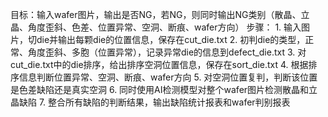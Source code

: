 目标：输入wafer图片，输出是否NG，若NG，则同时输出NG类别（散晶、立晶、角度歪斜、色差、位置异常、空洞、断痕、wafer方向）
步骤：
    1. 输入图片，切die并输出每颗die的位置信息，保存在cut_die.txt
    2. 初判die的类型，正常、角度歪斜、多胞（位置异常），记录异常die的信息到defect_die.txt
    3. 对cut_die.txt中的die排序，给出排序空洞位置信息，保存在sort_die.txt
    4. 根据排序信息判断位置异常、空洞、断痕、wafer方向
    5. 对空洞位置复判，判断该位置是色差缺陷还是真实空洞
    6. 同时使用AI检测模型对整个wafer图片检测散晶和立晶缺陷
    7. 整合所有缺陷的判断结果，输出缺陷统计报表和wafer判别报表